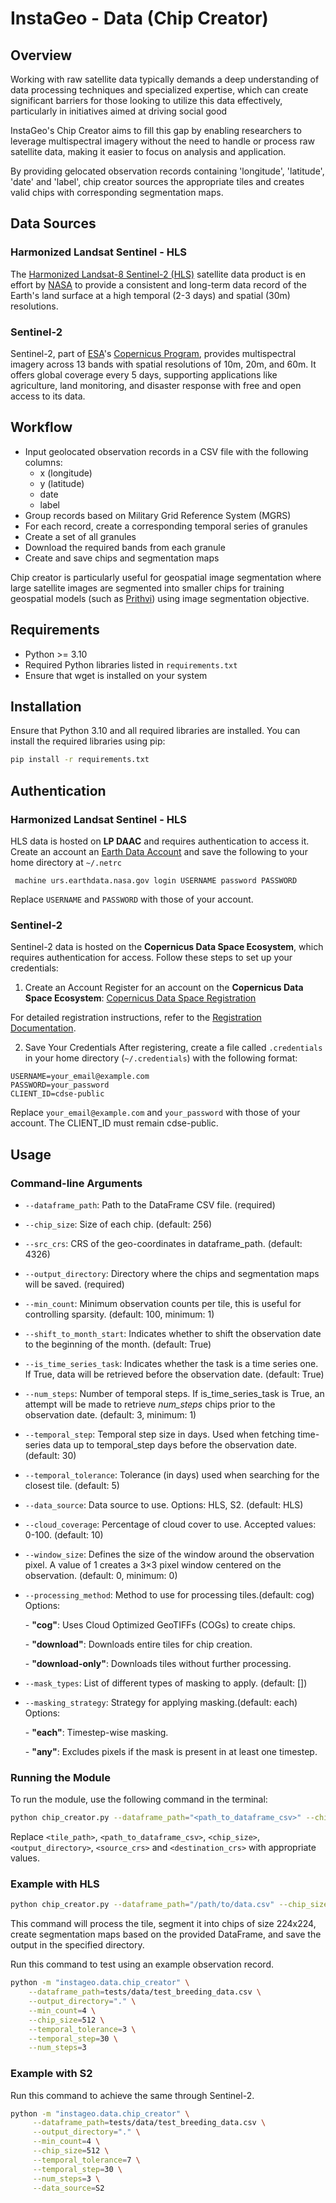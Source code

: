 # InstaGeo - Data (Chip Creator)

## Overview
Working with raw satellite data typically demands a deep understanding of data processing techniques and specialized expertise, which can create significant barriers for those looking to utilize this data effectively, particularly in initiatives aimed at driving social good

InstaGeo's Chip Creator aims to fill this gap by enabling researchers to leverage multispectral imagery without the need to handle or process raw satellite data, making it easier to focus on analysis and application.

By providing gelocated observation records containing 'longitude', 'latitude', 'date' and 'label', chip creator sources the appropriate tiles and creates valid chips with corresponding segmentation maps.

## Data Sources
### Harmonized Landsat Sentinel - HLS
The [Harmonized Landsat-8 Sentinel-2 (HLS)](https://hls.gsfc.nasa.gov/) satellite data product is en effort by [NASA](https://www.nasa.gov/) to provide a consistent and long-term data record of the Earth's land surface at a high temporal (2-3 days) and spatial (30m) resolutions.

### Sentinel-2
Sentinel-2, part of [ESA](https://www.esa.int/)'s [Copernicus Program](https://www.copernicus.eu/en), provides multispectral imagery across 13 bands with spatial resolutions of 10m, 20m, and 60m. It offers global coverage every 5 days, supporting applications like agriculture, land monitoring, and disaster response with free and open access to its data.

## Workflow
- Input geolocated observation records in a CSV file with the following columns:
    - x (longitude)
    - y (latitude)
    - date
    - label
- Group records based on Military Grid Reference System (MGRS)
- For each record, create a corresponding temporal series of granules
- Create a set of all granules
- Download the required bands from each granule
- Create and save chips and segmentation maps

Chip creator is particularly useful for geospatial image segmentation where large satellite images are segmented into smaller chips for training geospatial models (such as [Prithvi](https://huggingface.co/ibm-nasa-geospatial/Prithvi-100M)) using image segmentation objective.

## Requirements
- Python >= 3.10
- Required Python libraries listed in `requirements.txt`
- Ensure that wget is installed on your system

## Installation
Ensure that Python 3.10 and all required libraries are installed. You can install the required libraries using pip:

```bash
pip install -r requirements.txt
```
## Authentication
### Harmonized Landsat Sentinel - HLS
HLS data is hosted on **LP DAAC** and requires authentication to access it. Create an account an [Earth Data Account](https://urs.earthdata.nasa.gov/) and save the following to your home directory at `~/.netrc`

```plaintext
 machine urs.earthdata.nasa.gov login USERNAME password PASSWORD
```
 Replace `USERNAME` and `PASSWORD` with those of your account.
### Sentinel-2
Sentinel-2 data is hosted on the **Copernicus Data Space Ecosystem**, which requires authentication for access. Follow these steps to set up your credentials:

 1. Create an Account
Register for an account on the **Copernicus Data Space Ecosystem**:
[Copernicus Data Space Registration](https://dataspace.copernicus.eu/)

For detailed registration instructions, refer to the [Registration Documentation](https://documentation.dataspace.copernicus.eu/Registration.html).



2. Save Your Credentials
After registering, create a file called `.credentials` in your home directory (`~/.credentials`) with the following format:

```plaintext
USERNAME=your_email@example.com
PASSWORD=your_password
CLIENT_ID=cdse-public
```
Replace `your_email@example.com` and `your_password`  with those of your account.
The CLIENT_ID must remain cdse-public.

## Usage

### Command-line Arguments

- `--dataframe_path`: Path to the DataFrame CSV file. (required)
- `--chip_size`: Size of each chip. (default: 256)
- `--src_crs`: CRS of the geo-coordinates in dataframe_path. (default: 4326)
- `--output_directory`: Directory where the chips and segmentation maps will be saved. (required)
- `--min_count`: Minimum observation counts per tile, this is useful for controlling sparsity. (default: 100, minimum: 1)
- `--shift_to_month_start`: Indicates whether to shift the observation date to the beginning of the month. (default: True)
- `--is_time_series_task`: Indicates whether the task is a time series one. If True, data will be retrieved before the observation date. (default: True)
- `--num_steps`: Number of temporal steps. If is_time_series_task is True, an attempt will be made to retrieve *num_steps* chips prior to the observation date. (default: 3, minimum: 1)
- `--temporal_step`: Temporal step size in days. Used when fetching time-series data up to temporal_step days before the observation date. (default: 30)
- `--temporal_tolerance`: Tolerance (in days) used when searching for the closest tile. (default: 5)
- `--data_source`: Data source to use. Options: HLS, S2. (default: HLS)
- `--cloud_coverage`: Percentage of cloud cover to use. Accepted values: 0-100. (default: 10)
- `--window_size`: Defines the size of the window around the observation pixel. A value of 1 creates a 3×3 pixel window centered on the observation. (default: 0, minimum: 0)
- `--processing_method`: Method to use for processing tiles.(default: cog) Options:

    \- **"cog"**: Uses Cloud Optimized GeoTIFFs (COGs) to create chips.

    \- **"download"**: Downloads entire tiles for chip creation.

    \- **"download-only"**: Downloads tiles without further processing.

- `--mask_types`: List of different types of masking to apply. (default: [])
- `--masking_strategy`: Strategy for applying masking.(default: each) Options:

    \- **"each"**: Timestep-wise masking.

    \- **"any"**: Excludes pixels if the mask is present in at least one timestep.





### Running the Module
To run the module, use the following command in the terminal:

```bash
python chip_creator.py --dataframe_path="<path_to_dataframe_csv>" --chip_size=<chip_size> --output_directory="<output_directory>"  --src_crs=<source_crs>
```

Replace `<tile_path>`, `<path_to_dataframe_csv>`, `<chip_size>`, `<output_directory>`, `<source_crs>` and `<destination_crs>`  with appropriate values.

### Example with HLS
```bash
python chip_creator.py --dataframe_path="/path/to/data.csv" --chip_size=224 --output_directory="/path/to/output"  --src_crs=4326
```

This command will process the tile, segment it into chips of size 224x224, create segmentation maps based on the provided DataFrame, and save the output in the specified directory.

Run this command to test using an example observation record.

```bash
python -m "instageo.data.chip_creator" \
    --dataframe_path=tests/data/test_breeding_data.csv \
    --output_directory="." \
    --min_count=4 \
    --chip_size=512 \
    --temporal_tolerance=3 \
    --temporal_step=30 \
    --num_steps=3
```

### Example with S2
Run this command to achieve the same through Sentinel-2.
```bash
python -m "instageo.data.chip_creator" \
     --dataframe_path=tests/data/test_breeding_data.csv \
     --output_directory="." \
     --min_count=4 \
     --chip_size=512 \
     --temporal_tolerance=7 \
     --temporal_step=30 \
     --num_steps=3 \
     --data_source=S2
```
